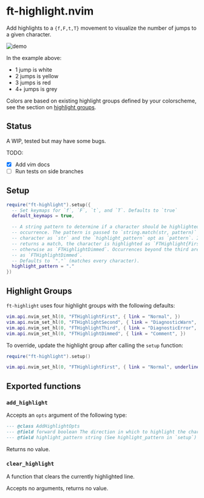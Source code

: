 # ft-highlight.nvim

Add highlights to a `{f,F,t,T}` movement to visualize the number of jumps to a given character.

![demo](https://elanmed.dev/nvim-plugins/ft-highlight.png)

In the example above:
- 1 jump is white
- 2 jumps is yellow
- 3 jumps is red
- 4+ jumps is grey

Colors are based on existing highlight groups defined by your colorscheme, see the section
on [highlight groups](#highlight-groups).

## Status
 
A WIP, tested but may have some bugs.

TODO:
- [x] Add vim docs
- [ ] Run tests on side branches

## Setup

```lua
require("ft-highlight").setup({
  -- Set keymaps for `f`, `F`, `t`, and `T`. Defaults to `true`
  default_keymaps = true, 

  -- A string pattern to determine if a character should be highlighted according to its 
  -- occurrence. The pattern is passed to `string.match(str, pattern)` with the current 
  -- character as `str` and the `highlight_pattern` opt as `pattern`. If `string.match` 
  -- returns a match, the character is highlighted as `FTHighlight{First,Second,Third}`, 
  -- otherwise as `FTHighlightDimmed`. Occurrences beyond the third are also highlighted 
  -- as `FTHighlightDimmed`. 
  -- Defaults to `"."` (matches every character).
  highlight_pattern = "."
})
```

## Highlight Groups

`ft-highlight` uses four highlight groups with the following defaults:

```lua
vim.api.nvim_set_hl(0, "FTHighlightFirst", { link = "Normal", })
vim.api.nvim_set_hl(0, "FTHighlightSecond", { link = "DiagnosticWarn", })
vim.api.nvim_set_hl(0, "FTHighlightThird", { link = "DiagnosticError", })
vim.api.nvim_set_hl(0, "FTHighlightDimmed", { link = "Comment", })
```

To override, update the highlight group after calling the `setup` function:

```lua
require("ft-highlight").setup()

vim.api.nvim_set_hl(0, "FTHighlightFirst", { link = "Normal", underline = true })
```

## Exported functions

### `add_highlight`

Accepts an `opts` argument of the following type:

```lua
--- @class AddHighlightOpts
--- @field forward boolean The direction in which to highlight the char occurrences
--- @field highlight_pattern string (See highlight_pattern in `setup`)
```

Returns no value.

### `clear_highlight`

A function that clears the currently highlighted line.

Accepts no arguments, returns no value.
